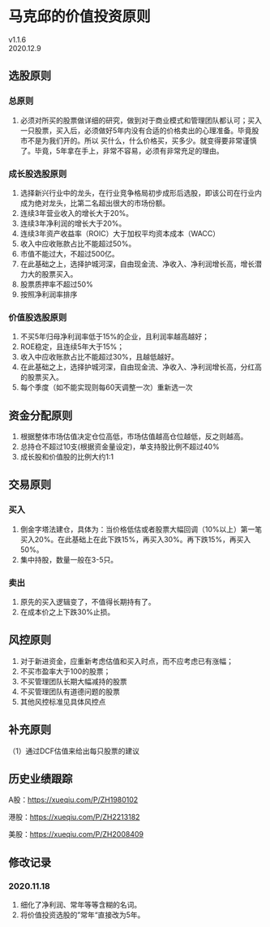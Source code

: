 # 马克邱的价值投资原则
v1.1.6  
2020.12.9

## 选股原则

### 总原则

1. 必须对所买的股票做详细的研究，做到对于商业模式和管理团队都认可；买入一只股票，买入后，必须做好5年内没有合适的价格卖出的心理准备。毕竟股市不是为我们开的。所以 买什么，什么价格买，买多少。就变得要非常谨慎了。毕竟，5年拿在手上，非常不容易，必须有非常充足的理由。

### 成长股选股原则

1. 选择新兴行业中的龙头，在行业竞争格局初步成形后选股，即该公司在行业内成为绝对龙头，比第二名超出很大的市场份额。
2. 连续3年营业收入的增长大于20%。
3. 连续3年净利润的增长大于20%。
4. 连续3年资产收益率（ROIC）大于加权平均资本成本（WACC）
5. 收入中应收账款占比不能超过50%。
6. 市值不能过大，不超过500亿。
7. 在此基础之上，选择护城河深，自由现金流、净收入、净利润增长高，增长潜力大的股票买入。
8. 股票质押率不超过50%
9. 按照净利润率排序

### 价值股选股原则

1. 不买5年归母净利润率低于15%的企业，且利润率越高越好；
2. ROE稳定，且连续5年大于15%；
3. 收入中应收账款占比不能超过30%，且越低越好。
4. 在此基础之上，选择护城河深，自由现金流、净收入、净利润增长高，分红高的股票买入。
5. 每个季度（如不能实现则每60天调整一次）重新选一次

## 资金分配原则

1. 根据整体市场估值决定仓位高低，市场估值越高仓位越低，反之则越高。
2. 总持仓不超过10支(根据资金量设定)，单支持股比例不超过40%
3. 成长股和价值股的比例大约1:1

## 交易原则

### 买入

1. 倒金字塔法建仓，具体为：当价格低估或者股票大幅回调（10%以上）第一笔买入20%。在此基础上在此下跌15%，再买入30%。再下跌15%，再买入50%。
2. 集中持股，数量一般在3-5只。

### 卖出

1. 原先的买入逻辑变了，不值得长期持有了。
2. 在成本价之上下跌30%止损。

## 风控原则

1. 对于新进资金，应重新考虑估值和买入时点，而不应考虑已有涨幅；
2. 不买市盈率大于100的股票；
3. 不买管理团队长期大幅减持的股票
4. 不买管理团队有道德问题的股票
5. 其他风控标准见具体风控点

## 补充原则

（1）通过DCF估值来给出每只股票的建议

## 历史业绩跟踪

A股：https://xueqiu.com/P/ZH1980102

港股：https://xueqiu.com/P/ZH2213182

美股：https://xueqiu.com/P/ZH2008409



## 修改记录

### 2020.11.18

1. 细化了净利润、常年等等含糊的名词。
2. 将价值投资选股的”常年“直接改为5年。
